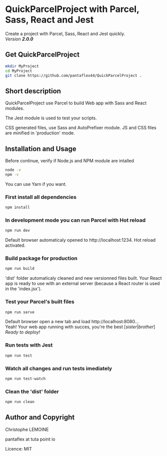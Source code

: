 # QuickParcelProject with Parcel, Sass, React and Jest

Create a project with Parcel, Sass, React and Jest quickly.<br />
*Version **2.0.0***

## Get QuickParcelProject

```bash
mkdir MyProject
cd MyProject
git clone https://github.com/pantaflex44/QuickParcelProject .
```

## Short description

QuickParcelProject use Parcel to build Web app with Sass and React modules.

The Jest module is used to test your scripts.

CSS generated files, use Sass and AutoPrefixer module. JS and CSS files are minified in 'production' mode.

## Installation and Usage

Before continue, verify if Node.js and NPM module are intalled

```bash
node -v
npm -v
```

You can use Yarn if you want.

### First install all dependencies

```bash
npm install
```

### In development mode you can run Parcel with Hot reload

```bash
npm run dev
```

Default browser automaticaly opened to http://localhost:1234. Hot reload activated.

### Build package for production

```bash
npm run build
```
'dist' folder automaticaly cleaned and new versionned files built. Your React app is ready to use with an external server (because a React router is used in the 'index.jsx').

### Test your Parcel's built files

```bash
npm run serve
```

Default browser open a new tab and load http://localhost:8080...<br />
Yeah! Your web app running with succes, you're the best [*sister*|*brother*]<br />
*Ready to deploy!*

### Run tests with Jest

```bash
npm run test
```

### Watch all changes and run tests imediately

```bash
npm run test-watch
```

### Clean the 'dist' folder

```bash
npm run clean
```

## Author and Copyright

Christophe LEMOINE

pantaflex at tuta point io

Licence: MIT
